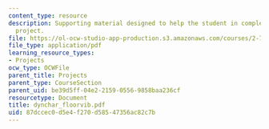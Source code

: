 ```yaml
---
content_type: resource
description: Supporting material designed to help the student in completing the term
  project.
file: https://ol-ocw-studio-app-production.s3.amazonaws.com/courses/2-76-multi-scale-system-design-fall-2004/87dccec0d5e4f270d58547356ac82c7b_dynchar_floorvib.pdf
file_type: application/pdf
learning_resource_types:
- Projects
ocw_type: OCWFile
parent_title: Projects
parent_type: CourseSection
parent_uid: be39d5ff-04e2-2159-0556-9858baa236cf
resourcetype: Document
title: dynchar_floorvib.pdf
uid: 87dccec0-d5e4-f270-d585-47356ac82c7b
---
```

